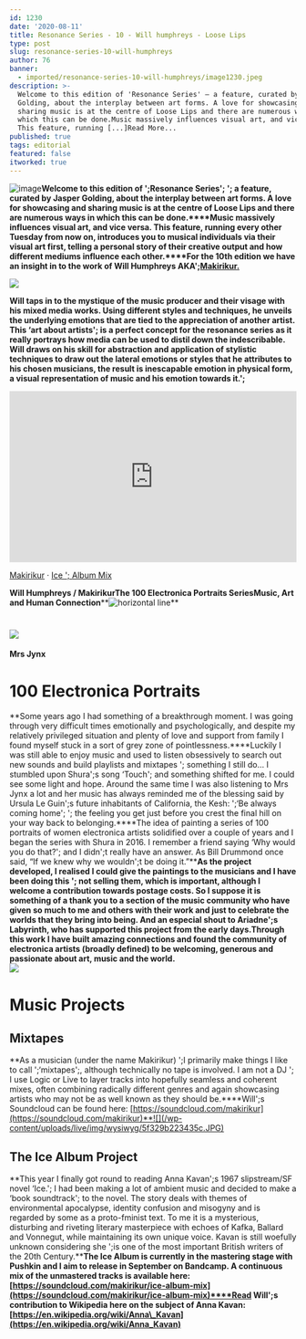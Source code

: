 ```yaml
---
id: 1230
date: '2020-08-11'
title: Resonance Series - 10 - Will humphreys - Loose Lips
type: post
slug: resonance-series-10-will-humphreys
author: 76
banner:
  - imported/resonance-series-10-will-humphreys/image1230.jpeg
description: >-
  Welcome to this edition of 'Resonance Series' – a feature, curated by Jasper
  Golding, about the interplay between art forms. A love for showcasing and
  sharing music is at the centre of Loose Lips and there are numerous ways in
  which this can be done.Music massively influences visual art, and vice versa.
  This feature, running [...]Read More...
published: true
tags: editorial
featured: false
itworked: true
---
```

![image](../imported/resonance-series-10-will-humphreys/image1230.jpeg)**Welcome to this edition of ';Resonance Series'; '; a feature, curated by Jasper Golding, about the interplay between art forms. A love for showcasing and sharing music is at the centre of Loose Lips and there are numerous ways in which this can be done.****Music massively influences visual art, and vice versa. This feature, running every other Tuesday from now on, introduces you to musical individuals via their visual art first, telling a personal story of their creative output and how different mediums influence each other.****For the 10th edition we have an insight in to the work of Will Humphreys AKA';**[**Makirikur.**](https://soundcloud.com/makirikur)

![](/wp-content/uploads/live/img/wysiwyg/5f329adda66d5.JPG)

**Will taps in to the mystique of the music producer and their visage with his mixed media works. Using different styles and techniques, he unveils the underlying emotions that are tied to the appreciation of another artist. This ‘art about artists'; is a perfect concept for the resonance series as it really portrays how media can be used to distil down the indescribable. Will draws on his skill for abstraction and application of stylistic techniques to draw out the lateral emotions or styles that he attributes to his chosen musicians, the result is inescapable emotion in physical form, a visual representation of music and his emotion towards it.';**

<iframe width='100%' height='300' scrolling='no' frameborder='no' allow='autoplay' src='https://w.soundcloud.com/player/?url=https%3A//api.soundcloud.com/tracks/842696053&color=%238cb8ba&auto_play=false&hide_related=false&show_comments=true&show_user=true&show_reposts=false&show_teaser=true'></iframe>

[Makirikur](https://soundcloud.com/makirikur "Makirikur") · [Ice '; Album Mix](https://soundcloud.com/makirikur/ice-album-mix "Ice - Album Mix")

**Will Humphreys / Makirikur****The 100 Electronica Portraits Series****Music, Art and Human Connection****![](https://lh5.googleusercontent.com/37NUI6tyVqYjl_6tG9mjBMWCoEG9RBYZKzCsCRyyXf8b01fQHG5GNWIWi5KNERpEQCl2O2f9g9ZivYfx5OOM6q5K-DtiqFsCI3jwFypxTj8d6U4bf4yeeN1MoiT1JZMyvmHjtaNF "horizontal line")**

**![](https://lh3.googleusercontent.com/NBwv9L3GdllunES0UvSU9dGc7IzSDeO4Q4D7N1NSP3_BwHxSBk_GbOqIaTPEh8xt8HfpzMUqWxLSZs5f5NOmjFdcgHQswHCVkvetD00zvIORkTAZlWwJUOBsBe-KFPICxcx8jbOi)**
===================================================================================================================================================================================

**Mrs Jynx**

**100 Electronica Portraits**
=============================

**Some years ago I had something of a breakthrough moment. I was going through very difficult times emotionally and psychologically, and despite my relatively privileged situation and plenty of love and support from family I found myself stuck in a sort of grey zone of pointlessness.****Luckily I was still able to enjoy music and used to listen obsessively to search out new sounds and build playlists and mixtapes '; something I still do… I stumbled upon Shura';s song ‘Touch'; and something shifted for me. I could see some light and hope. Around the same time I was also listening to Mrs Jynx a lot and her music has always reminded me of the blessing said by Ursula Le Guin';s future inhabitants of California, the Kesh: ';‘Be always coming home'; '; the feeling you get just before you crest the final hill on your way back to belonging.****The idea of painting a series of 100 portraits of women electronica artists solidified over a couple of years and I began the series with Shura in 2016. I remember a friend saying ‘Why would you do that?'; and I didn';t really have an answer. As Bill Drummond once said, “If we knew why we wouldn';t be doing it.”****As the project developed, I realised I could give the paintings to the musicians and I have been doing this '; not selling them, which is important, although I welcome a contribution towards postage costs. So I suppose it is something of a thank you to a section of the music community who have given so much to me and others with their work and just to celebrate the worlds that they bring into being. And an especial shout to Ariadne';s Labyrinth, who has supported this project from the early days.****Through this work I have built amazing connections and found the community of electronica artists (broadly defined) to be welcoming, generous and passionate about art, music and the world.****  
![](/wp-content/uploads/live/img/wysiwyg/5f329b0eb8ec1.jpg)**

**Music Projects**
==================

**Mixtapes**
------------

**As a musician (under the name Makirikur) ';I primarily make things I like to call ';‘mixtapes';, although technically no tape is involved. I am not a DJ '; I use Logic or Live to layer tracks into hopefully seamless and coherent mixes, often combining radically different genres and again showcasing artists who may not be as well known as they should be.****Will';s Soundcloud can be found here: [](https://soundcloud.com/makirikur)[https://soundcloud.com/makirikur](https://soundcloud.com/makirikur)**![](/wp-content/uploads/live/img/wysiwyg/5f329b223435c.JPG)

**The Ice Album Project**
-------------------------

**This year I finally got round to reading Anna Kavan';s 1967 slipstream/SF novel ‘Ice.'; I had been making a lot of ambient music and decided to make a ‘book soundtrack'; to the novel. The story deals with themes of environmental apocalypse, identity confusion and misogyny and is regarded by some as a proto-fminist text. To me it is a mysterious, disturbing and riveting literary masterpiece with echoes of Kafka, Ballard and Vonnegut, while maintaining its own unique voice. Kavan is still woefully unknown considering she ';is one of the most important British writers of the 20th Century.****The Ice Album is currently in the mastering stage with Pushkin and I aim to release in September on Bandcamp. A continuous mix of the unmastered tracks is available here: [](https://soundcloud.com/makirikur/ice-album-mix)[https://soundcloud.com/makirikur/ice-album-mix](https://soundcloud.com/makirikur/ice-album-mix)****Read Will';s contribution to Wikipedia here on the subject of Anna Kavan: [](https://en.wikipedia.org/wiki/Anna_Kavan)[https://en.wikipedia.org/wiki/Anna\_Kavan](https://en.wikipedia.org/wiki/Anna_Kavan)**